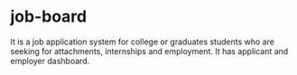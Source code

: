 # job-board
It is a job application system for college or graduates students who are seeking for attachments, internships and employment. It has applicant and employer dashboard.
